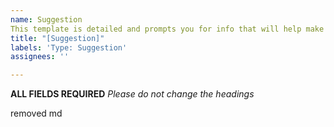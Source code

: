 ```yaml
---
name: Suggestion
This template is detailed and prompts you for info that will help make a well formatted and well presented suggestion. Suggestions made in this way are well-respected and will be looked at sooner.
title: "[Suggestion]"
labels: 'Type: Suggestion'
assignees: ''

---
```


**ALL FIELDS REQUIRED** 
_Please do not change the headings_
 
 removed md
